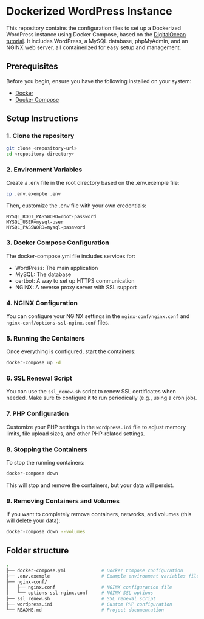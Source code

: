 # Dockerized WordPress Instance

This repository contains the configuration files to set up a Dockerized WordPress instance using Docker Compose, based on the [DigitalOcean tutorial](https://www.digitalocean.com/community/tutorials/how-to-install-wordpress-with-docker-compose). It includes WordPress, a MySQL database, phpMyAdmin, and an NGINX web server, all containerized for easy setup and management.

## Prerequisites

Before you begin, ensure you have the following installed on your system:

- [Docker](https://docs.docker.com/get-docker/)
- [Docker Compose](https://docs.docker.com/compose/install/)

## Setup Instructions

### 1. Clone the repository

```bash
git clone <repository-url>
cd <repository-directory>
```

### 2. Environment Variables

Create a .env file in the root directory based on the .env.exemple file:
```bash
cp .env.exemple .env
```

Then, customize the .env file with your own credentials:
```
MYSQL_ROOT_PASSWORD=root-password
MYSQL_USER=mysql-user
MYSQL_PASSWORD=mysql-password
```

### 3. Docker Compose Configuration
The docker-compose.yml file includes services for:

- WordPress: The main application
- MySQL: The database
- certbot: A way to set up HTTPS communication
- NGINX: A reverse proxy server with SSL support

### 4. NGINX Configuration
You can configure your NGINX settings in the `nginx-conf/nginx.conf` and `nginx-conf/options-ssl-nginx.conf` files.

### 5. Running the Containers
Once everything is configured, start the containers:
```bash
docker-compose up -d
```

### 6. SSL Renewal Script

You can use the `ssl_renew.sh` script to renew SSL certificates when needed. Make sure to configure it to run periodically (e.g., using a cron job).

### 7. PHP Configuration

Customize your PHP settings in the `wordpress.ini` file to adjust memory limits, file upload sizes, and other PHP-related settings.

### 8. Stopping the Containers

To stop the running containers:

```bash
docker-compose down
```

This will stop and remove the containers, but your data will persist.

### 9. Removing Containers and Volumes

If you want to completely remove containers, networks, and volumes (this will delete your data):

```bash
docker-compose down --volumes
```

## Folder structure
```bash
.
├── docker-compose.yml             # Docker Compose configuration
├── .env.exemple                   # Example environment variables file
├── nginx-conf/
│   ├── nginx.conf                 # NGINX configuration file
│   └── options-ssl-nginx.conf     # NGINX SSL options
├── ssl_renew.sh                   # SSL renewal script
├── wordpress.ini                  # Custom PHP configuration
└── README.md                      # Project documentation
```

